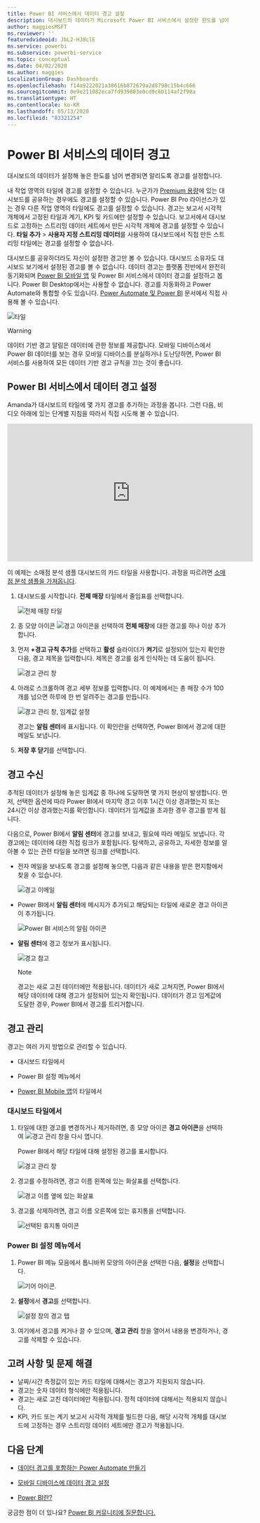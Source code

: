 ```yaml
---
title: Power BI 서비스에서 데이터 경고 설정
description: 대시보드의 데이터가 Microsoft Power BI 서비스에서 설정한 한도를 넘어 변경되면 알리도록 경고를 설정하는 방법을 알아봅니다.
author: maggiesMSFT
ms.reviewer: ''
featuredvideoid: JbL2-HJ8clE
ms.service: powerbi
ms.subservice: powerbi-service
ms.topic: conceptual
ms.date: 04/02/2020
ms.author: maggies
LocalizationGroup: Dashboards
ms.openlocfilehash: f14a9222021a38616b872679a2d8798c15b4c666
ms.sourcegitcommit: 0e9e211082eca7fd939803e0cd9c6b114af2f90a
ms.translationtype: HT
ms.contentlocale: ko-KR
ms.lasthandoff: 05/13/2020
ms.locfileid: "83321254"
---
```

# <a name="data-alerts-in-the-power-bi-service"></a>Power BI 서비스의 데이터 경고

대시보드의 데이터가 설정해 놓은 한도를 넘어 변경되면 알리도록 경고를 설정합니다.

내 작업 영역의 타일에 경고를 설정할 수 있습니다. 누군가가 [Premium 용량](../admin/service-premium-what-is.md)에 있는 대시보드를 공유하는 경우에도 경고를 설정할 수 있습니다. Power BI Pro 라이선스가 있는 경우 다른 작업 영역의 타일에도 경고를 설정할 수 있습니다. 경고는 보고서 시각적 개체에서 고정된 타일과 계기, KPI 및 카드에만 설정할 수 있습니다. 보고서에서 대시보드로 고정하는 스트리밍 데이터 세트에서 만든 시각적 개체에 경고를 설정할 수 있습니다. **타일 추가** > **사용자 지정 스트리밍 데이터**를 사용하여 대시보드에서 직접 만든 스트리밍 타일에는 경고를 설정할 수 없습니다.

대시보드를 공유하더라도 자신이 설정한 경고만 볼 수 있습니다. 대시보드 소유자도 대시보드 보기에서 설정된 경고를 볼 수 없습니다. 데이터 경고는 플랫폼 전반에서 완전히 동기화되며 [Power BI 모바일 앱](../consumer/mobile/mobile-set-data-alerts-in-the-mobile-apps.md) 및 Power BI 서비스에서 데이터 경고를 설정하고 봅니다. Power BI Desktop에서는 사용할 수 없습니다. 경고를 자동화하고 Power Automate와 통합할 수도 있습니다. [Power Automate 및 Power BI](../collaborate-share/service-flow-integration.md) 문서에서 직접 사용해 볼 수 있습니다.

![타일](media/service-set-data-alerts/powerbi-alert-types-new.png)

> [!WARNING]
> 데이터 기반 경고 알림은 데이터에 관한 정보를 제공합니다. 모바일 디바이스에서 Power BI 데이터를 보는 경우 모바일 디바이스를 분실하거나 도난당하면, Power BI 서비스를 사용하여 모든 데이터 기반 경고 규칙을 끄는 것이 좋습니다.

## <a name="set-data-alerts-in-the-power-bi-service"></a>Power BI 서비스에서 데이터 경고 설정

Amanda가 대시보드의 타일에 몇 가지 경고를 추가하는 과정을 봅니다. 그런 다음, 비디오 아래에 있는 단계별 지침을 따라서 직접 시도해 볼 수 있습니다.

<iframe width="560" height="315" src="https://www.youtube.com/embed/JbL2-HJ8clE" frameborder="0" allowfullscreen></iframe>

이 예제는 소매점 분석 샘플 대시보드의 카드 타일을 사용합니다. 과정을 따르려면 [소매점 분석 샘플을 가져옵니다](sample-retail-analysis.md#get-the-content-pack-for-this-sample).

1. 대시보드를 시작합니다. **전체 매장** 타일에서 줄임표를 선택합니다.

   ![전체 매장 타일](media/service-set-data-alerts/powerbi-card.png)

1. 종 모양 아이콘 ![경고 아이콘](media/service-set-data-alerts/power-bi-bell-icon.png)을 선택하여 **전체 매장**에 대한 경고를 하나 이상 추가합니다.

1. 먼저 **+경고 규칙 추가**를 선택하고 **활성** 슬라이더가 **켜기**로 설정되어 있는지 확인한 다음, 경고 제목을 입력합니다. 제목은 경고를 쉽게 인식하는 데 도움이 됩니다.

   ![경고 관리 창](media/service-set-data-alerts/powerbi-alert-title.png)

1. 아래로 스크롤하여 경고 세부 정보를 입력합니다.  이 예제에서는 총 매장 수가 100개를 넘으면 하루에 한 번 알려주는 경고를 만듭니다.

   ![경고 관리 창, 임계값 설정](media/service-set-data-alerts/power-bi-set-alert-details.png)

    경고는 **알림 센터**에 표시됩니다. 이 확인란을 선택하면, Power BI에서 경고에 대한 메일도 보냅니다.

1. **저장 후 닫기**를 선택합니다.

## <a name="receiving-alerts"></a>경고 수신

추적된 데이터가 설정해 놓은 임계값 중 하나에 도달하면 몇 가지 현상이 발생합니다. 먼저, 선택한 옵션에 따라 Power BI에서 마지막 경고 이후 1시간 이상 경과했는지 또는 24시간 이상 경과했는지를 확인합니다. 데이터가 임계값을 초과한 경우 경고를 받게 됩니다.

다음으로, Power BI에서 **알림 센터**에 경고를 보내고, 필요에 따라 메일도 보냅니다. 각 경고에는 데이터에 대한 직접 링크가 포함됩니다. 탐색하고, 공유하고, 자세한 정보를 알아볼 수 있는 관련 타일을 보려면 링크를 선택합니다.  

* 전자 메일을 보내도록 경고를 설정해 놓으면, 다음과 같은 내용을 받은 편지함에서 찾을 수 있습니다.

   ![경고 이메일](media/service-set-data-alerts/powerbi-alerts-email.png)

* Power BI에서 **알림 센터**에 메시지가 추가되고 해당되는 타일에 새로운 경고 아이콘이 추가됩니다.

   ![Power BI 서비스의 알림 아이콘](media/service-set-data-alerts/powerbi-alert-notifications.png)

* **알림 센터**에 경고 정보가 표시됩니다.

    ![경고 참고](media/service-set-data-alerts/powerbi-alert-notification.png)

   > [!NOTE]
   > 경고는 새로 고친 데이터에만 적용됩니다. 데이터가 새로 고쳐지면, Power BI에서 해당 데이터에 대해 경고가 설정되어 있는지 확인됩니다. 데이터가 경고 임계값에 도달한 경우, Power BI에서 경고를 트리거합니다.

## <a name="managing-alerts"></a>경고 관리

경고는 여러 가지 방법으로 관리할 수 있습니다.

* 대시보드 타일에서

* Power BI 설정 메뉴에서

* [Power BI Mobile 앱](../consumer/mobile/mobile-set-data-alerts-in-the-mobile-apps.md)의 타일에서

### <a name="from-the-dashboard-tile"></a>대시보드 타일에서

1. 타일에 대한 경고를 변경하거나 제거하려면, 종 모양 아이콘 **경고 아이콘**을 선택하여 ![경고 관리](media/service-set-data-alerts/power-bi-bell-icon.png) 창을 다시 엽니다.

    Power BI에서 해당 타일에 대해 설정된 경고를 표시합니다.

    ![경고 관리 창](media/service-set-data-alerts/powerbi-see-alerts.png)

1. 경고를 수정하려면, 경고 이름 왼쪽에 있는 화살표를 선택합니다.

    ![경고 이름 옆에 있는 화살표](media/service-set-data-alerts/powerbi-see-alerts-arrow.png)

1. 경고를 삭제하려면, 경고 이름 오른쪽에 있는 휴지통을 선택합니다.

      ![선택된 휴지통 아이콘](media/service-set-data-alerts/powerbi-see-alerts-delete.png)

### <a name="from-the-power-bi-settings-menu"></a>Power BI 설정 메뉴에서

1. Power BI 메뉴 모음에서 톱니바퀴 모양의 아이콘을 선택한 다음, **설정**을 선택합니다.

    ![기어 아이콘](media/service-set-data-alerts/powerbi-gear-icon.png).

1. **설정**에서 **경고**를 선택합니다.

    ![설정 창의 경고 탭](media/service-set-data-alerts/powerbi-alert-settings.png)

1. 여기에서 경고를 켜거나 끌 수 있으며, **경고 관리** 창을 열어서 내용을 변경하거나, 경고를 삭제할 수 있습니다.

## <a name="considerations-and-troubleshooting"></a>고려 사항 및 문제 해결

* 날짜/시간 측정값이 있는 카드 타일에 대해서는 경고가 지원되지 않습니다.
* 경고는 숫자 데이터 형식에만 적용됩니다.
* 경고는 새로 고친 데이터에만 적용됩니다. 정적 데이터에 대해서는 적용되지 않습니다.
* KPI, 카드 또는 계기 보고서 시각적 개체를 빌드한 다음, 해당 시각적 개체를 대시보드에 고정하는 경우 스트리밍 데이터 세트에만 경고가 적용됩니다.


## <a name="next-steps"></a>다음 단계

* [데이터 경고를 포함하는 Power Automate 만들기](../collaborate-share/service-flow-integration.md)

* [모바일 디바이스에 데이터 경고 설정](../consumer/mobile/mobile-set-data-alerts-in-the-mobile-apps.md)

* [Power BI란?](../fundamentals/power-bi-overview.md)

궁금한 점이 더 있나요? [Power BI 커뮤니티에 질문합니다.](https://community.powerbi.com/)
